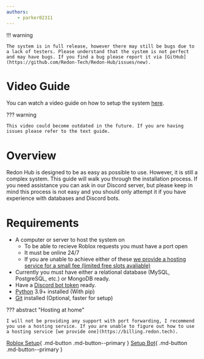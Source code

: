 ```yaml
---
authors:
    - parker02311
---
```


!!! warning

    The system is in full release, however there may still be bugs due to a lack of testers. Please understand that the system is not perfect and may have bugs. If you find a bug please report it via [GitHub](https://github.com/Redon-Tech/Redon-Hub/issues/new).

# Video Guide
You can watch a video guide on how to setup the system [here](https://youtu.be/LUYU81bWwLY).

??? warning

    This video could become outdated in the future. If you are having issues please refer to the text guide.

# Overview
Redon Hub is designed to be as easy as possible to use. However, it is still a complex system. This guide will walk you through the installation process. If you need assistance you can ask in our Discord server, but please keep in mind this process is not easy and you should only attempt it if you have experience with databases and Discord bots.

# Requirements
- A computer or server to host the system on
    - To be able to recieve Roblox requests you must have a port open
    - It must be online 24/7
    - If you are unable to achieve either of these [we provide a hosting service for a small fee (limited free slots avaliable)](https://billing.redon.tech/)
- Currently you must have either a relational database (MySQL, PostgreSQL, etc.) or MongoDB ready.
- Have a [Discord bot token](https://discord.com/developers/applications) ready.
- [Python](https://www.python.org/downloads/release/python-31010/) 3.9+ installed (With pip)
- [Git](https://git-scm.com/downloads) installed (Optional, faster for setup)

??? abstract "Hosting at home"

    I will not be providing any support with port forwarding, I recommend you use a hosting service. If you are unable to figure out how to use a hosting service [we provide one](https://billing.redon.tech).

[Roblox Setup](/setup/roblox/setup){ .md-button .md-button--primary }
[Setup Bot](/setup/bot/setup){ .md-button .md-button--primary }
